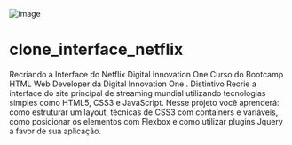 ![image](https://user-images.githubusercontent.com/66983974/118063240-0c0f4080-b36f-11eb-90e2-b8d96b9cb725.jpg)
# clone_interface_netflix
Recriando a Interface do Netflix Digital Innovation One Curso do Bootcamp HTML Web Developer da Digital Innovation One .  Distintivo  Recrie a interface do site principal de streaming mundial utilizando tecnologias simples como HTML5, CSS3 e JavaScript. Nesse projeto você aprenderá: como estruturar um layout, técnicas de CSS3 com containers e variáveis, como posicionar os elementos com Flexbox e como utilizar plugins Jquery a favor de sua aplicação.
